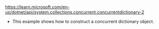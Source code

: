

https://learn.microsoft.com/en-us/dotnet/api/system.collections.concurrent.concurrentdictionary-2

- This example shows how to construct a concurrent dictionary object.
